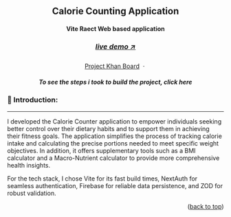 <a name="readme-top"></a>

<!-- -------------------------------------------------------------------------- -->
<!-- HEADING STUFF  -->
<div align="center">
  <h2>Calorie Counting Application</h2>
  <h4>Vite Raect Web based application<h4>
  <h3> 
    <a href='https://calorie-counter-app-git-main-mutaremalcolms-projects.vercel.app/' target='_blank'>
      <h5>live demo ↗</h5>
    </a>
  </h3>
  <p align="center">
    <a href="https://github.com/users/mutaremalcolm/projects/11">Project Khan Board</a>
    &nbsp;·&nbsp;
    <h5>To see the steps i took to build the project, click here</h5>
  </p>
</div>

<!-- -------------------------------------------------------------------------- -->

### 👋 Introduction:

---

I developed the Calorie Counter application to empower individuals seeking better control over their dietary habits and to support them in achieving their fitness goals. The application simplifies the process of tracking calorie intake and calculating the precise portions needed to meet specific weight objectives. In addition, it offers supplementary tools such as a BMI calculator and a Macro-Nutrient calculator to provide more comprehensive health insights.

For the tech stack, I chose Vite for its fast build times, NextAuth for seamless authentication, Firebase for reliable data persistence, and ZOD for robust validation.
<br/>

<!-- -------------------------------------------------------------------------- -->
<!-- DEMO IMAGES  -->
<!-- <div align=center>
<a href='https://thymia-mutaremalcolms-projects.vercel.app/' align=center>
    <img src="./src/assets/GitHub/mobile-demo.png" alt="Demo-Mobile-View" title="Demo-Image-Mobile" width="170" height="255">    
    <img src="./src/assets/GitHub/desktop-demo.png" alt="Demo-Desktop-View" title="Demo-Image-Desktop" width="400" height="250"> 
</a>
</div>
<br> -->

<!-- -------------------------------------------------------------------------- -->



<!-- -------------------------------------------------------------------------- -->

<!-- -------------------------------------------------------------------------- -->
<p align="right">(<a href="#readme-top">back to top</a>)</p>

<br/> <br/>